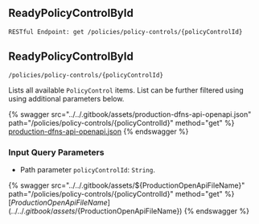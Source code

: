 
## ReadyPolicyControlById
`RESTful Endpoint: get /policies/policy-controls/{policyControlId}`


## ReadyPolicyControlById
`/policies/policy-controls/{policyControlId}`

Lists all available `PolicyControl` items. List can be further filtered using using additional parameters below.

{% swagger src="../../.gitbook/assets/production-dfns-api-openapi.json" path="/policies/policy-controls/{policyControlId}" method="get" %}
[production-dfns-api-openapi.json](../../.gitbook/assets/production-dfns-api-openapi.json)
{% endswagger %}


### Input Query Parameters
* Path parameter `policyControlId`: `String`.  
  


{% swagger src="../../.gitbook/assets/${ProductionOpenApiFileName}" path="/policies/policy-controls/{policyControlId}" method="get" %}
[${ProductionOpenApiFileName}](../../.gitbook/assets/${ProductionOpenApiFileName})
{% endswagger %}
